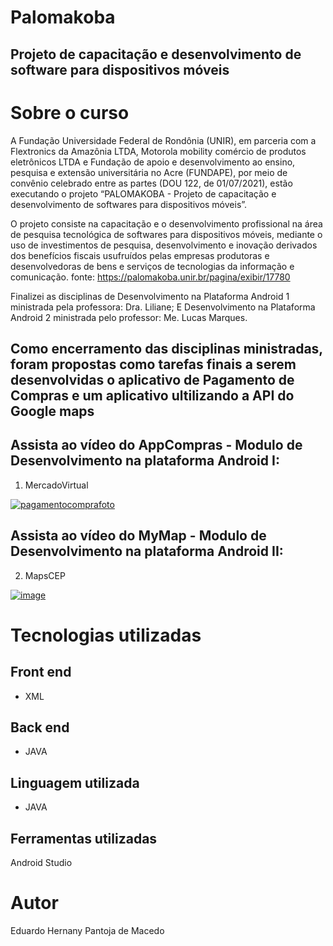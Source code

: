 # Palomakoba

## Projeto de capacitação e desenvolvimento de software para dispositivos móveis

# Sobre o curso
A Fundação Universidade Federal de Rondônia (UNIR), em parceria com a Flextronics da Amazônia LTDA, Motorola mobility comércio de produtos eletrônicos LTDA e Fundação de apoio e desenvolvimento ao ensino, pesquisa e extensão universitária no Acre (FUNDAPE), por meio de convênio celebrado entre as partes (DOU 122, de 01/07/2021), estão executando o projeto “PALOMAKOBA - Projeto de capacitação e desenvolvimento de softwares para dispositivos móveis”.

O projeto consiste na capacitação e o desenvolvimento profissional na área de pesquisa tecnológica de softwares para dispositivos móveis, mediante o uso de investimentos de pesquisa, desenvolvimento e inovação derivados dos benefícios fiscais usufruídos pelas empresas produtoras e desenvolvedoras de bens e serviços de tecnologias da informação e comunicação.
fonte: https://palomakoba.unir.br/pagina/exibir/17780


Finalizei as disciplinas de Desenvolvimento na Plataforma Android 1 ministrada pela professora: Dra. Liliane;
E Desenvolvimento na Plataforma Android 2 ministrada pelo professor: Me. Lucas Marques.

## Como encerramento das disciplinas ministradas, foram propostas como tarefas finais a serem desenvolvidas o aplicativo de Pagamento de Compras e um aplicativo ultilizando a API do Google maps

## Assista ao vídeo do AppCompras - Modulo de Desenvolvimento na plataforma Android I:

1) MercadoVirtual

[![pagamentocomprafoto](https://github.com/Jonathan2379/Resources/blob/main/fotoAppMercado.PNG)](https://youtu.be/tIRd6VOOW5U)

## Assista ao vídeo do MyMap - Modulo de Desenvolvimento na plataforma Android II:

2) MapsCEP

[![image](https://user-images.githubusercontent.com/106395795/202532351-6f417ada-1e57-43fa-9b01-945f7e4f5e96.png)](https://youtu.be/DdlkLGkmsq4)


# Tecnologias utilizadas

## Front end
- XML

## Back end
- JAVA

## Linguagem utilizada
- JAVA

## Ferramentas utilizadas
Android Studio

# Autor
Eduardo Hernany Pantoja de Macedo
